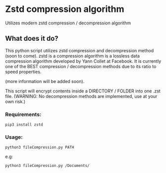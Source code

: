 # Zstd compression algorithm
Utilizes modern zstd compression / decompression algorithm 


## What does it do?

This python script utilizes zstd compression and decompression method (soon to come). zstd is a compression algorithm is a lossless data compression algorithm developed by Yann Collet at Facebook. It is currently one of the BEST compression / decompression methods due to its ratio to speed properties. 

(more information will be added soon).


This script will encrypt contents inside a DIRECTORY / FOLDER into one .zst file. (WARNING: No decompression methods are implemented, use at your own risk.) 

### Requirements:
```pip3 install zstd```

### Usage:
```python3 fileCompression.py PATH```

e.g:

```python3 fileCompression.py /Documents/```
